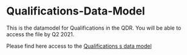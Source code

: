 # Qualifications-Data-Model

This is the datamodel for Qualifications in the QDR. You will be able to access the file by Q2 2021.

Please find here access to the [Qualifications s data model](https://github.com/european-commission-europass/Europass-Learning-Model/blob/master/Qualifications/Qualifications.md)
